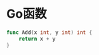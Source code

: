 <!--
 * @Description: 
 * @Version: 1.0
 * @Author: dmjcb
 * @Email: dmjcb@163.com
 * @Date: 2023-04-05 20:50:27
 * @LastEditors: dmjcb
 * @LastEditTime: 2023-04-05 20:55:14
-->

# Go函数

```go
func Add(x int, y int) int {
    return x + y
}
```
